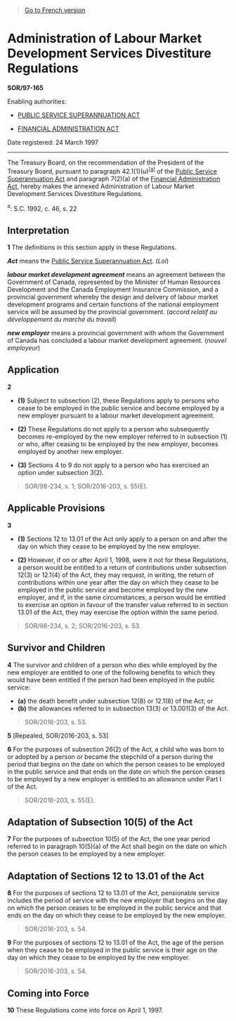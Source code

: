> [Go to French version](/fr/Règlements/Décrets,%20ordonnances%20et%20règlements%20statutaires/97/165.md)

# Administration of Labour Market Development Services Divestiture Regulations

**SOR/97-165**

Enabling authorities: 
- [PUBLIC SERVICE SUPERANNUATION ACT](/en/Acts/Revised%20Statutes%20of%20Canada/P/P-36.md)

- [FINANCIAL ADMINISTRATION ACT](/en/Acts/Revised%20Statutes%20of%20Canada/F/F-11.md)

Date registered: 24 March 1997

----------

The Treasury Board, on the recommendation of the President of the Treasury Board, pursuant to paragraph 42.1(1)(u)<sup><a href='#fn_SOR-97-165_e_hq_5710'>[a]</a></sup> of the [Public Service Superannuation Act](/en/Acts/Revised%20Statutes%20of%20Canada/P/P-36.md) and paragraph 7(2)(a) of the [Financial Administration Act](/en/Acts/Revised%20Statutes%20of%20Canada/F/F-11.md), hereby makes the annexed Administration of Labour Market Development Services Divestiture Regulations.

<a name='fn_SOR-97-165_e_hq_5710'><sup>a</sup></a>: S.C. 1992, c. 46, s. 22<br />




## Interpretation


**1** The definitions in this section apply in these Regulations.

***Act*** means the [Public Service Superannuation Act](/en/Acts/Revised%20Statutes%20of%20Canada/P/P-36.md). (*Loi*)

***labour market development agreement*** means an agreement between the Government of Canada, represented by the Minister of Human Resources Development and the Canada Employment Insurance Commission, and a provincial government whereby the design and delivery of labour market development programs and certain functions of the national employment service will be assumed by the provincial government. (*accord relatif au développement du marché du travail*)

***new employer*** means a provincial government with whom the Government of Canada has concluded a labour market development agreement. (*nouvel employeur*)




## Application


**2** 

- **(1)** Subject to subsection (2), these Regulations apply to persons who cease to be employed in the public service and become employed by a new employer pursuant to a labour market development agreement.

- **(2)** These Regulations do not apply to a person who subsequently becomes re-employed by the new employer referred to in subsection (1) or who, after ceasing to be employed by the new employer, becomes employed by another new employer.

- **(3)** Sections 4 to 9 do not apply to a person who has exercised an option under subsection 3(2).
> SOR/98-234, s. 1; SOR/2016-203, s. 55(E).





## Applicable Provisions


**3** 

- **(1)** Sections 12 to 13.01 of the Act only apply to a person on and after the day on which they cease to be employed by the new employer.

- **(2)** However, if on or after April 1, 1998, were it not for these Regulations, a person would be entitled to a return of contributions under subsection 12(3) or 12.1(4) of the Act, they may request, in writing, the return of contributions within one year after the day on which they cease to be employed in the public service and become employed by the new employer, and if, in the same circumstances, a person would be entitled to exercise an option in favour of the transfer value referred to in section 13.01 of the Act, they may exercise the option within the same period.
> SOR/98-234, s. 2; SOR/2016-203, s. 53.





## Survivor and Children


**4** The survivor and children of a person who dies while employed by the new employer are entitled to one of the following benefits to which they would have been entitled if the person had been employed in the public service:
- **(a)** the death benefit under subsection 12(8) or 12.1(8) of the Act; or
- **(b)** the allowances referred to in subsection 13(3) or 13.001(3) of the Act.
> SOR/2016-203, s. 53.




**5** [Repealed, SOR/2016-203, s. 53]



**6** For the purposes of subsection 26(2) of the Act, a child who was born to or adopted by a person or became the stepchild of a person during the period that begins on the date on which the person ceases to be employed in the public service and that ends on the date on which the person ceases to be employed by a new employer is entitled to an allowance under Part I of the Act.
> SOR/2016-203, s. 55(E).





## Adaptation of Subsection 10(5) of the Act


**7** For the purposes of subsection 10(5) of the Act, the one year period referred to in paragraph 10(5)(a) of the Act shall begin on the date on which the person ceases to be employed by a new employer.




## Adaptation of Sections 12 to 13.01 of the Act


**8** For the purposes of sections 12 to 13.01 of the Act, pensionable service includes the period of service with the new employer that begins on the day on which the person ceases to be employed in the public service and that ends on the day on which they cease to be employed by the new employer.
> SOR/2016-203, s. 54.




**9** For the purposes of sections 12 to 13.01 of the Act, the age of the person when they cease to be employed in the public service is their age on the day on which they cease to be employed by the new employer.
> SOR/2016-203, s. 54.





## Coming into Force


**10** These Regulations come into force on April 1, 1997.


